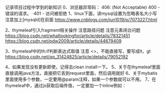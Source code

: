 记录项目过程中学到的新知识
0、浏览器异常码：
	406: (Not Acceptable)
	400 - 错误的请求。 ·401 - 访问被拒绝
1、linux下面，讲mysql设置为忽略表名大小写
    注意加上[mysqld]在前面
    https://www.cnblogs.com/jun1019/p/7073227.html
    
2、thymeleaf引入fragment相关操作
       注意路径问题
       注意元素闭合问题
   https://blog.csdn.net/whatlookingfor/article/details/78321451
   https://blog.csdn.net/pdw2009/article/details/44679409
   
3、thymeleaf中的th:if判断表达式取值
	注意 <>，不能直接写，要写成lt，gt
	https://blog.csdn.net/qq_31424825/article/details/79052192
	
4、如果发现没有更新即使，记得去clean install一下。
5、关于在thymeleaf里面直接调用java方法，直接把它丢到request里面，然后调用就好
6、关于mybatis里面使用多个参数，一定要用@param注释，如果一个参数就可以不用。
7、在thymeleaf中，通过js获取后端传值，一定要加一个inline例如：
	<script th:inline="javascript" th:if="${news!=null}">
8、在thymeleaf中，只需要把 & 替换成  &amp;  
